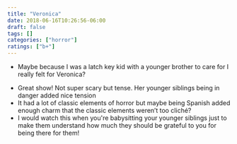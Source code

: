 ```yaml
---
title: "Veronica"
date: 2018-06-16T10:26:56-06:00
draft: false
tags: []
categories: ["horror"]
ratings: ["b+"]
---
```


* Maybe because I was a latch key kid with a younger brother to care for I really felt for Veronica?
<!--more-->
* Great show! Not super scary but tense. Her younger siblings being in danger added nice tension
* It had a lot of classic elements of horror but maybe being Spanish added enough charm that the classic elements weren’t too cliché?
* I would watch this when you're babysitting your younger siblings just to make them understand how much they should be grateful to you for being there for them!
